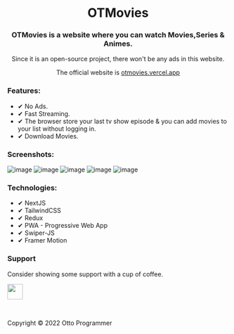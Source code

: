 <div align="center">
<h1>OTMovies</h1>


### OTMovies is a website where you can watch Movies,Series & Animes.

Since it is an open-source project, there won't be any ads in this website.

The official website is [otmovies.vercel.app](https://[otmovies.vercel.app)

</div>
<h3>Features:</h3>
<ul>
    <li>✔ No Ads.</li>
    <li>✔ Fast Streaming.</li>
    <li>✔ The browser store your last tv show episode & you can add movies to your list without logging in.</li>
<!--     <li>✔ PWA => You can install the app into your desktop or mobile.</li> -->
    <li>✔ Download Movies.</li>
 </ul>
    


<h3>Screenshots:</h3>

![image](https://i.imgur.com/zai2s5S.png)
![image](https://i.imgur.com/KDchhGG.png)
![image](https://i.imgur.com/KvjH9b9.png)
![image](https://i.imgur.com/qv6Tgx7.png)
![image](https://i.imgur.com/x3S5R53.png)


**<h3>Technologies:</h3>**
    <ul>
    <li>✔ NextJS</li>
    <li>✔ TailwindCSS</li>
    <li>✔ Redux</li>
    <li>✔ PWA - Progressive Web App</li>
    <li>✔ Swiper-JS</li>
    <li>✔ Framer Motion</li>
 </ul>
 
 ### Support

Consider showing some support with a cup of coffee.

<a href="https://www.buymeacoffee.com/ottoprogrammer"><img src="https://www.buymeacoffee.com/assets/img/guidelines/download-assets-sm-1.svg" height="35px"/></a>

<br/>
<!-- LICENSE -->

Copyright © 2022 Otto Programmer
